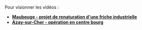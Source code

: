 Pour visionner les vidéos : 
- <a href=https://dai.ly/x90bcf4 target=_blank>**Maubeuge - projet de renaturation d'une friche industrielle** <i class="fa fa-external-link"></i></a>
- <a href=https://dai.ly/x8g9pwt target=_blank>**Azay-sur-Cher - opération en centre bourg** <i class="fa fa-external-link"></i></a>